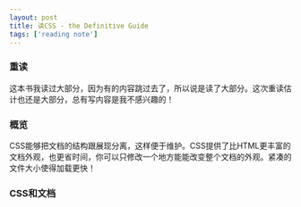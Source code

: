 ```yaml
---
layout: post
title: 读CSS - the Definitive Guide
tags: ['reading note']
---
```


### 重读
这本书我读过大部分，因为有的内容跳过去了，所以说是读了大部分。这次重读估计也还是大部分，总有写内容是我不感兴趣的！  

### 概览
CSS能够把文档的结构跟展现分离，这样便于维护。CSS提供了比HTML更丰富的文档外观，也更省时间，你可以只修改一个地方能能改变整个文档的外观。紧凑的文件大小使得加载更快！  


### CSS和文档
